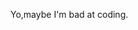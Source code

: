 Yo,maybe I'm bad at coding.

<!---
Roeusvm/Roeusvm is a ✨ special ✨ repository because its `README.md` (this file) appears on your GitHub profile.
You can click the Preview link to take a look at your changes.
--->
